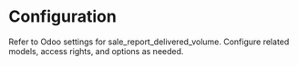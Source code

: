 # Configuration

Refer to Odoo settings for sale_report_delivered_volume. Configure related models, access rights, and options as needed.
